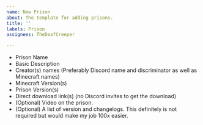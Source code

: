 ```yaml
---
name: New Prison
about: The template for adding prisons.
title: ''
labels: Prison
assignees: TheDeafCreeper

---
```


- Prison Name
- Basic Description
- Creator(s) names (Preferably Discord name and discriminator as well as Minecraft names)
- Minecraft Version(s)
- Prison Version(s)
- Direct download link(s) (no Discord invites to get the download)
- (Optional) Video on the prison.
- (Optional) A list of version and changelogs. This definitely is not required but would make my job 100x easier.

